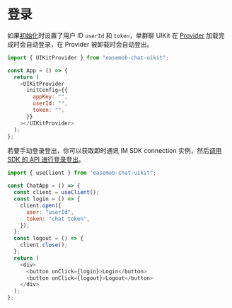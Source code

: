 # 登录

<Toc />

如果[初始化](chatuikit_integrated.html#第三步-初始化)时设置了用户 ID `userId` 和 `token`，单群聊 UIKit 在 [Provider](chatuikit_provider.html) 加载完成时会自动登录，在 Provider 被卸载时会自动登出。

```javascript
import { UIKitProvider } from "easemob-chat-uikit";

const App = () => {
  return (
    <UIKitProvider
      initConfig={{
        appKey: "",
        userId: "",
        token: "",
      }}
    ></UIKitProvider>
  );
};
```

若要手动登录登出，你可以获取即时通讯 IM SDK connection 实例，然后[调用 SDK 的 API 进行登录登出](/document/web/overview.html#手动登录)。

```javascript
import { useClient } from "easemob-chat-uikit";

const ChatApp = () => {
  const client = useClient();
  const login = () => {
    client.open({
      user: "userId",
      token: "chat token",
    });
  };
  const logout = () => {
    client.close();
  };
  return (
    <div>
      <button onClick={login}>Login</button>
      <button onClick={logout}>Logout</button>
    </div>
  );
};
```
